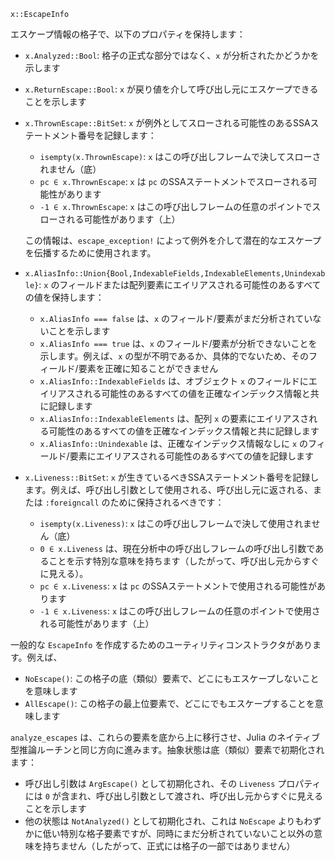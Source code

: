 ```
x::EscapeInfo
```

エスケープ情報の格子で、以下のプロパティを保持します：

  * `x.Analyzed::Bool`: 格子の正式な部分ではなく、`x` が分析されたかどうかを示します
  * `x.ReturnEscape::Bool`: `x` が戻り値を介して呼び出し元にエスケープできることを示します
  * `x.ThrownEscape::BitSet`: `x` が例外としてスローされる可能性のあるSSAステートメント番号を記録します：

      * `isempty(x.ThrownEscape)`: `x` はこの呼び出しフレームで決してスローされません（底）
      * `pc ∈ x.ThrownEscape`: `x` は `pc` のSSAステートメントでスローされる可能性があります
      * `-1 ∈ x.ThrownEscape`: `x` はこの呼び出しフレームの任意のポイントでスローされる可能性があります（上）

    この情報は、`escape_exception!` によって例外を介して潜在的なエスケープを伝播するために使用されます。
  * `x.AliasInfo::Union{Bool,IndexableFields,IndexableElements,Unindexable}`: `x` のフィールドまたは配列要素にエイリアスされる可能性のあるすべての値を保持します：

      * `x.AliasInfo === false` は、`x` のフィールド/要素がまだ分析されていないことを示します
      * `x.AliasInfo === true` は、`x` のフィールド/要素が分析できないことを示します。例えば、`x` の型が不明であるか、具体的でないため、そのフィールド/要素を正確に知ることができません
      * `x.AliasInfo::IndexableFields` は、オブジェクト `x` のフィールドにエイリアスされる可能性のあるすべての値を正確なインデックス情報と共に記録します
      * `x.AliasInfo::IndexableElements` は、配列 `x` の要素にエイリアスされる可能性のあるすべての値を正確なインデックス情報と共に記録します
      * `x.AliasInfo::Unindexable` は、正確なインデックス情報なしに `x` のフィールド/要素にエイリアスされる可能性のあるすべての値を記録します
  * `x.Liveness::BitSet`: `x` が生きているべきSSAステートメント番号を記録します。例えば、呼び出し引数として使用される、呼び出し元に返される、または `:foreigncall` のために保持されるべきです：

      * `isempty(x.Liveness)`: `x` はこの呼び出しフレームで決して使用されません（底）
      * `0 ∈ x.Liveness` は、現在分析中の呼び出しフレームの呼び出し引数であることを示す特別な意味を持ちます（したがって、呼び出し元からすぐに見える）。
      * `pc ∈ x.Liveness`: `x` は `pc` のSSAステートメントで使用される可能性があります
      * `-1 ∈ x.Liveness`: `x` はこの呼び出しフレームの任意のポイントで使用される可能性があります（上）

一般的な `EscapeInfo` を作成するためのユーティリティコンストラクタがあります。例えば、

  * `NoEscape()`: この格子の底（類似）要素で、どこにもエスケープしないことを意味します
  * `AllEscape()`: この格子の最上位要素で、どこにでもエスケープすることを意味します

`analyze_escapes` は、これらの要素を底から上に移行させ、Julia のネイティブ型推論ルーチンと同じ方向に進みます。抽象状態は底（類似）要素で初期化されます：

  * 呼び出し引数は `ArgEscape()` として初期化され、その `Liveness` プロパティには `0` が含まれ、呼び出し引数として渡され、呼び出し元からすぐに見えることを示します
  * 他の状態は `NotAnalyzed()` として初期化され、これは `NoEscape` よりもわずかに低い特別な格子要素ですが、同時にまだ分析されていないこと以外の意味を持ちません（したがって、正式には格子の一部ではありません）
